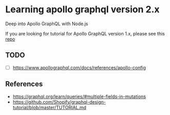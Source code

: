 # Learning apollo graphql version 2.x

Deep into Apollo GraphQL with Node.js

If you are looking for tutorial for Apollo GraphQL version 1.x, please see this [repo](https://github.com/mrdulin/apollo-server-express-starter)

## TODO

- [ ] https://www.apollographql.com/docs/references/apollo-config

## References

- https://graphql.org/learn/queries/#multiple-fields-in-mutations
- https://github.com/Shopify/graphql-design-tutorial/blob/master/TUTORIAL.md
